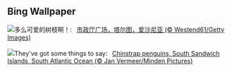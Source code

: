 ## Bing Wallpaper
![](https://www.bing.com/th?id=OHR.EstoniaXmasEve_ZH-CN5870799404_UHD.jpg&w=1000)多么可爱的树枝啊！:&nbsp;&ensp;[市政厅广场，塔尔图，爱沙尼亚 (© Westend61/Getty Images)](https://www.bing.com/th?id=OHR.EstoniaXmasEve_ZH-CN5870799404_UHD.jpg)
<br><br/>
![](https://www.bing.com/th?id=OHR.FestivusPenguins_EN-US9322662873_UHD.jpg&w=1000)They've got some things to say:&nbsp;&ensp;[Chinstrap penguins, South Sandwich Islands, South Atlantic Ocean (© Jan Vermeer/Minden Pictures)](https://www.bing.com/th?id=OHR.FestivusPenguins_EN-US9322662873_UHD.jpg)
<br><br/>
